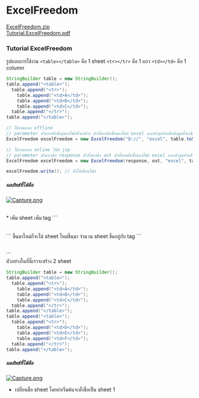 # ExcelFreedom
[ExcelFreedom.zip](https://github.com/nut077/ExcelFreedom/files/1987460/ExcelFreedom.zip)
<br>
[Tutorial.ExcelFreedom.pdf](https://github.com/nut077/ExcelFreedom/files/1987462/Tutorial.ExcelFreedom.pdf)

### Tutorial ExcelFreedom
รูปแบบการใช้งาน ```<table></table>``` คือ 1 sheet ```<tr></tr>``` คือ 1 แถว ```<td></td>``` คือ 1 column
```java 
StringBuilder table = new StringBuilder();
table.append("<table>");
  table.append("<tr>");
    table.append("<td>A</td>");
    table.append("<td>B</td>");
    table.append("<td>C</td>");
  table.append("</tr>");
table.append("</table>");

// ใช้งานแบบ offline
// parameter ตัวแรกคือที่อยู่ของไฟล์ที่จะสร้าง ตัวที่สองคือชื่อของไฟล์ excel และตัวสุดท้ายคือข้อมูลที่จะเขียนลงในไฟล์ excel
ExcelFreedom excelFreedom = new ExcelFreedom("D://", "excel", table.toString());

// ใช้งานแบบ online ไฟล์ jsp
// parameter ตัวแรกคือ response ตัวที่สองคือ out ตัวที่สามคือชื่อของไฟล์ excel และตัวสุดท้ายคือข้อมูลที่จะเขียนลงในไฟล์ excel
ExcelFreedom excelFreedom = new ExcelFreedom(response, out, "excel", table.toString());

excelFreedom.write(); // สั่งให้เขียนไฟล์
```
##### ผลลัพธ์ที่ได้คือ
[![Capture.png](https://s31.postimg.cc/oz427g9nf/Capture.png)](https://postimg.cc/image/5u0sxouzb/)

<br>
* เพิ่ม sheet
เพิ่ม tag ```<table></table>``` ขึ้นมาใหม่ก็จะได้ sheet ใหม่ขึ้นมา จำนวน sheet ขึ้นอยู่กับ tag ```<table></table>```<br>
ตัวอย่างในที่นี้เราจะสร้าง 2 sheet

```java
StringBuilder table = new StringBuilder();
table.append("<table>");
  table.append("<tr>");
    table.append("<td>A</td>");
    table.append("<td>B</td>");
    table.append("<td>C</td>");
  table.append("</tr>");
table.append("</table>");
table.append("<table>");
  table.append("<tr>");
    table.append("<td>D</td>");
    table.append("<td>E</td>");
    table.append("<td>F</td>");
  table.append("</tr>");
table.append("</table>");
```
##### ผลลัพธ์ที่ได้คือ
[![Capture.png](https://s9.postimg.cc/cp66feunj/Capture.png)](https://postimg.cc/image/70zvoiqaz/)
<br>
* เปลี่ยนชื่อ sheet
โดยค่าเริ่มต้นจะตั้งชื่อเป็น sheet 1

